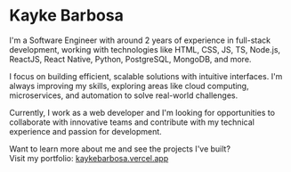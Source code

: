 # Kayke Barbosa

I'm a Software Engineer with around 2 years of experience in full-stack development, working with technologies like HTML, CSS, JS, TS, Node.js, ReactJS, React Native, Python, PostgreSQL, MongoDB, and more.

I focus on building efficient, scalable solutions with intuitive interfaces. I'm always improving my skills, exploring areas like cloud computing, microservices, and automation to solve real-world challenges.

Currently, I work as a web developer and I'm looking for opportunities to collaborate with innovative teams and contribute with my technical experience and passion for development.

Want to learn more about me and see the projects I've built?  
Visit my portfolio: [kaykebarbosa.vercel.app](https://kaykebarbosa.vercel.app)
